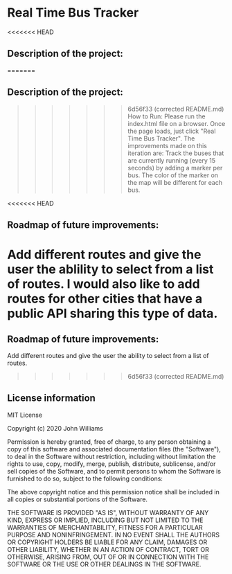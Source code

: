 # Real Time Bus Tracker
<<<<<<< HEAD
## Description of the project: 
=======
## Description of the project:
>>>>>>> 6d56f33 (corrected README.md)
How to Run: Please run the index.html file on a browser. Once the page loads, just click "Real Time Bus Tracker".
The improvements made on this iteration are:
Track the buses that are currently running (every 15 seconds) by adding a marker per bus.
The color of the marker on the map will be different for each bus.

<<<<<<< HEAD
## Roadmap of future improvements: 
Add different routes and give the user the ablility to select from a list of routes.
I would also like to add routes for other cities that have a public API sharing this type of data.
=======
## Roadmap of future improvements:
Add different routes and give the user the ability to select from a list of routes.
>>>>>>> 6d56f33 (corrected README.md)

## License information
MIT License

Copyright (c) 2020 John Williams

Permission is hereby granted, free of charge, to any person obtaining a copy
of this software and associated documentation files (the "Software"), to deal
in the Software without restriction, including without limitation the rights
to use, copy, modify, merge, publish, distribute, sublicense, and/or sell
copies of the Software, and to permit persons to whom the Software is
furnished to do so, subject to the following conditions:

The above copyright notice and this permission notice shall be included in all
copies or substantial portions of the Software.

THE SOFTWARE IS PROVIDED "AS IS", WITHOUT WARRANTY OF ANY KIND, EXPRESS OR
IMPLIED, INCLUDING BUT NOT LIMITED TO THE WARRANTIES OF MERCHANTABILITY,
FITNESS FOR A PARTICULAR PURPOSE AND NONINFRINGEMENT. IN NO EVENT SHALL THE
AUTHORS OR COPYRIGHT HOLDERS BE LIABLE FOR ANY CLAIM, DAMAGES OR OTHER
LIABILITY, WHETHER IN AN ACTION OF CONTRACT, TORT OR OTHERWISE, ARISING FROM,
OUT OF OR IN CONNECTION WITH THE SOFTWARE OR THE USE OR OTHER DEALINGS IN THE
SOFTWARE.
